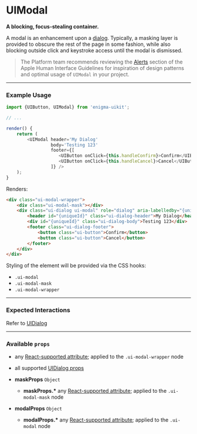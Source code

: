 # UIModal
__A blocking, focus-stealing container.__

A modal is an enhancement upon a [dialog](../UIDialog/README.md). Typically, a masking layer is provided to obscure the rest of the page in some fashion, while also blocking outside click and keystroke access until the modal is dismissed.

> The Platform team recommends reviewing the [Alerts](https://developer.apple.com/library/mac/documentation/UserExperience/Conceptual/OSXHIGuidelines/WindowAlerts.html#//apple_ref/doc/uid/20000957-CH44-SW1) section of the Apple Human Interface Guidelines for inspiration of design patterns and optimal usage of `UIModal` in your project.

---

### Example Usage

```js
import {UIButton, UIModal} from 'enigma-uikit';

// ...

render() {
    return (
        <UIModal header='My Dialog'
                 body='Testing 123'
                 footer={[
                    <UIButton onClick={this.handleConfirm}>Confirm</UIButton>,
                    <UIButton onClick={this.handleCancel}>Cancel</UIButton>,
                 ]} />
    );
}
```

Renders:

```html
<div class="ui-modal-wrapper">
    <div class="ui-modal-mask"></div>
    <div class="ui-dialog ui-modal" role="dialog" aria-labelledby="{uniqueId}" aria-describedby="{uniqueId}" tabindex="0">
        <header id="{uniqueId}" class="ui-dialog-header">My Dialog</header>
        <div id="{uniqueId}" class="ui-dialog-body">Testing 123</div>
        <footer class="ui-dialog-footer">
            <button class="ui-button">Confirm</button>
            <button class="ui-button">Cancel</button>
        </footer>
    </div>
</div>
```

Styling of the element will be provided via the CSS hooks:

- `.ui-modal`
- `.ui-modal-mask`
- `.ui-modal-wrapper`

---

### Expected Interactions

Refer to [UIDialog](../UIDialog/README.md)

---

### Available `props`

- any [React-supported attribute](https://facebook.github.io/react/docs/tags-and-attributes.html#html-attributes); applied to the `.ui-modal-wrapper` node

- all supported [UIDialog props](../UIDialog/README.md#available-props)

- __maskProps__ `Object`
    - __maskProps.*__
      any [React-supported attribute](https://facebook.github.io/react/docs/tags-and-attributes.html#html-attributes); applied to the `.ui-modal-mask` node

- __modalProps__ `Object`
    - __modalProps.*__
      any [React-supported attribute](https://facebook.github.io/react/docs/tags-and-attributes.html#html-attributes); applied to the `.ui-modal` node
